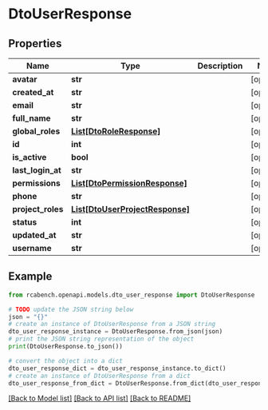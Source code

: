# DtoUserResponse


## Properties

Name | Type | Description | Notes
------------ | ------------- | ------------- | -------------
**avatar** | **str** |  | [optional] 
**created_at** | **str** |  | [optional] 
**email** | **str** |  | [optional] 
**full_name** | **str** |  | [optional] 
**global_roles** | [**List[DtoRoleResponse]**](DtoRoleResponse.md) |  | [optional] 
**id** | **int** |  | [optional] 
**is_active** | **bool** |  | [optional] 
**last_login_at** | **str** |  | [optional] 
**permissions** | [**List[DtoPermissionResponse]**](DtoPermissionResponse.md) |  | [optional] 
**phone** | **str** |  | [optional] 
**project_roles** | [**List[DtoUserProjectResponse]**](DtoUserProjectResponse.md) |  | [optional] 
**status** | **int** |  | [optional] 
**updated_at** | **str** |  | [optional] 
**username** | **str** |  | [optional] 

## Example

```python
from rcabench.openapi.models.dto_user_response import DtoUserResponse

# TODO update the JSON string below
json = "{}"
# create an instance of DtoUserResponse from a JSON string
dto_user_response_instance = DtoUserResponse.from_json(json)
# print the JSON string representation of the object
print(DtoUserResponse.to_json())

# convert the object into a dict
dto_user_response_dict = dto_user_response_instance.to_dict()
# create an instance of DtoUserResponse from a dict
dto_user_response_from_dict = DtoUserResponse.from_dict(dto_user_response_dict)
```
[[Back to Model list]](../README.md#documentation-for-models) [[Back to API list]](../README.md#documentation-for-api-endpoints) [[Back to README]](../README.md)



